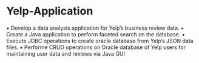 # Yelp-Application

▪ Develop a data analysis application for Yelp’s business review data.
▪ Create a Java application to perform faceted search on the database.
▪ Execute JDBC operations to create oracle database from Yelp’s JSON data files.
▪ Performe CRUD operations on Oracle database of Yelp users for maintaining user data and reviews via Java GUI
